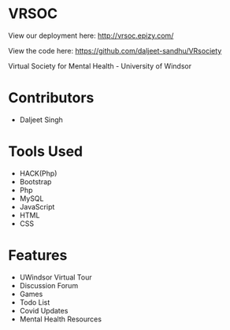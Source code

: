 # VRSOC
View our deployment here: 
http://vrsoc.epizy.com/

View the code here:
https://github.com/daljeet-sandhu/VRsociety

Virtual Society for Mental Health - University of Windsor

# Contributors
* Daljeet Singh

# Tools Used
* HACK(Php)
* Bootstrap
* Php
* MySQL
* JavaScript
* HTML 
* CSS


# Features
* UWindsor Virtual Tour
* Discussion Forum
* Games
* Todo List
* Covid Updates
* Mental Health Resources
